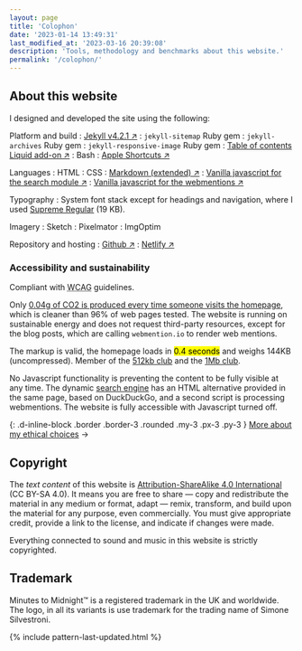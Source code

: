 ```yaml
---
layout: page
title: 'Colophon'
date: '2023-01-14 13:49:31'
last_modified_at: '2023-03-16 20:39:08'
description: 'Tools, methodology and benchmarks about this website.'
permalink: '/colophon/'
---
```

## About this website

I designed and developed the site using the following:

Platform and build
: [Jekyll v4.2.1 ↗](https://jekyllrb.com/)
: `jekyll-sitemap` Ruby gem
: `jekyll-archives` Ruby gem
: `jekyll-responsive-image` Ruby gem
: [Table of contents Liquid add-on ↗](https://github.com/allejo/jekyll-toc)
: Bash
: [Apple Shortcuts ↗](https://simonesilvestroni.com/blog/automation-for-my-blog-publishing-workflow/)

Languages
: HTML
: CSS
: [Markdown (extended) ↗](https://www.markdownguide.org/getting-started/)
: [Vanilla javascript for the search module ↗](https://github.com/daviddarnes/jekyll-search-js)
: [Vanilla javascript for the webmentions ↗](https://github.com/fluffy-critter/webmention)

Typography
: System font stack except for headings and navigation, where I used [Supreme Regular](https://www.fontshare.com/fonts/supreme) (19 KB).

Imagery
: Sketch
: Pixelmator
: ImgOptim

Repository and hosting
: [Github ↗](https://github.com/simonesilvestroni/m2m-website)
: [Netlify ↗](https://www.netlify.com)

### Accessibility and sustainability

Compliant with <abbr title="Web Content Accessibility Guidelines">WCAG</abbr> guidelines.

Only [0.04g of CO2 is produced every time someone visits the homepage](https://www.websitecarbon.com/website/minutestomidnight-co-uk/), which is cleaner than 96% of web pages tested. The website is running on sustainable energy and does not request third-party resources, except for the blog posts, which are calling `webmention.io` to render web mentions.

The markup is valid, the homepage loads in <mark>0.4 seconds</mark> and weighs 144KB (uncompressed). Member of the [512kb club](https://512kb.club "Member of the 512kb Orange Team") and the [1Mb club](https://1mb.club/).

No Javascript functionality is preventing the content to be fully visible at any time. The dynamic [search engine](/search/) has an HTML alternative provided in the same page, based on DuckDuckGo, and a second script is processing webmentions. The website is fully accessible with Javascript turned off.

{: .d-inline-block .border .border-3 .rounded .my-3 .px-3 .py-3 }
[More about my ethical choices](/ethics/) →

## Copyright

The _text content_ of this website is [Attribution-ShareAlike 4.0 International](https://creativecommons.org/licenses/by-sa/4.0/) (CC BY-SA 4.0). It means you are free to share — copy and redistribute the material in any medium or format, adapt — remix, transform, and build upon the material for any purpose, even commercially. You must give appropriate credit, provide a link to the license, and indicate if changes were made.

Everything connected to sound and music in this website is strictly copyrighted.

## Trademark

Minutes to Midnight&trade; is a registered trademark in the UK and worldwide. The logo, in all its variants is use trademark for the trading name of Simone Silvestroni.

{% include pattern-last-updated.html %}